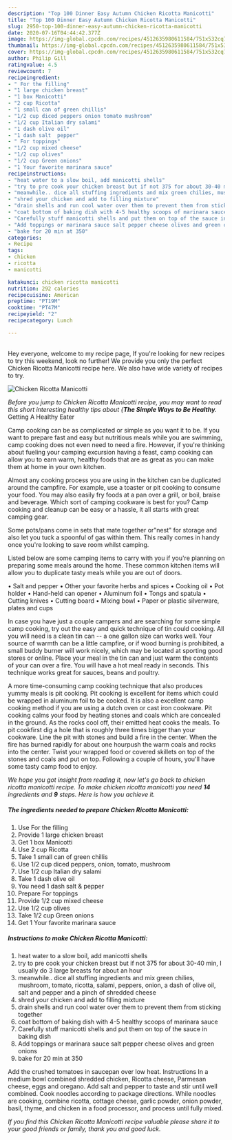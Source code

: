 ```yaml
---
description: "Top 100 Dinner Easy Autumn Chicken Ricotta Manicotti"
title: "Top 100 Dinner Easy Autumn Chicken Ricotta Manicotti"
slug: 2950-top-100-dinner-easy-autumn-chicken-ricotta-manicotti
date: 2020-07-16T04:44:42.377Z
image: https://img-global.cpcdn.com/recipes/4512635980611584/751x532cq70/chicken-ricotta-manicotti-recipe-main-photo.jpg
thumbnail: https://img-global.cpcdn.com/recipes/4512635980611584/751x532cq70/chicken-ricotta-manicotti-recipe-main-photo.jpg
cover: https://img-global.cpcdn.com/recipes/4512635980611584/751x532cq70/chicken-ricotta-manicotti-recipe-main-photo.jpg
author: Philip Gill
ratingvalue: 4.5
reviewcount: 7
recipeingredient:
- " For the filling"
- "1 large chicken breast"
- "1 box Manicotti"
- "2 cup Ricotta"
- "1 small can of green chillis"
- "1/2 cup diced peppers onion tomato mushroom"
- "1/2 cup Italian dry salami"
- "1 dash olive oil"
- "1 dash salt  pepper"
- " For toppings"
- "1/2 cup mixed cheese"
- "1/2 cup olives"
- "1/2 cup Green onions"
- "1 Your favorite marinara sauce"
recipeinstructions:
- "heat water to a slow boil, add manicotti shells"
- "try to pre cook your chicken breast but if not 375 for about 30-40 min, I usually do 3 large breasts for about an hour"
- "meanwhile.. dice all stuffing ingredients and mix green chilies, mushroom, tomato, ricotta, salami, peppers, onion, a dash of olive oil, salt and pepper and a pinch of shredded cheese"
- "shred your chicken and add to filling mixture"
- "drain shells and run cool water over them to prevent them from sticking together"
- "coat bottom of baking dish with 4-5 healthy scoops of marinara sauce"
- "Carefully stuff manicotti shells and put them on top of the sauce in baking dish"
- "Add toppings or marinara sauce salt pepper cheese olives and green onions"
- "bake for 20 min at 350"
categories:
- Recipe
tags:
- chicken
- ricotta
- manicotti

katakunci: chicken ricotta manicotti 
nutrition: 292 calories
recipecuisine: American
preptime: "PT19M"
cooktime: "PT47M"
recipeyield: "2"
recipecategory: Lunch

---
```

<br>
Hey everyone, welcome to my recipe page, If you're looking for new recipes to try this weekend, look no further! We provide you only the perfect Chicken Ricotta Manicotti recipe here. We also have wide variety of recipes to try.
<br>


![Chicken Ricotta Manicotti](https://img-global.cpcdn.com/recipes/4512635980611584/751x532cq70/chicken-ricotta-manicotti-recipe-main-photo.jpg)

<i>Before you jump to Chicken Ricotta Manicotti recipe, you may want to read this short interesting healthy tips about {<strong>The Simple Ways to Be Healthy</strong>.</i>
Getting A Healthy Eater

    
Camp cooking can be as complicated or simple as you want it to be. If you want to prepare fast and easy but nutritious meals while you are swimming, camp cooking does not even need to need a fire. However, if you're thinking about fueling your camping excursion having a feast, camp cooking can allow you to earn warm, healthy foods that are as great as you can make them at home in your own kitchen.

 Almost any cooking process you are using in the kitchen can be duplicated around the campfire. For example, use a toaster or pit cooking to consume your food. You may also easily fry foods at a pan over a grill, or boil, braise and beverage. Which sort of camping cookware is best for you? Camp cooking and cleanup can be easy or a hassle, it all starts with great camping gear.

Some pots/pans come in sets that mate together or"nest" for storage and also let you tuck a spoonful of gas within them. This really comes in handy once you're looking to save room whilst camping.

Listed below are some camping items to carry with you if you're planning on preparing some meals around the home. These common kitchen items will allow you to duplicate tasty meals while you are out of doors.

• Salt and pepper
• Other your favorite herbs and spices
• Cooking oil
• Pot holder
• Hand-held can opener
• Aluminum foil
• Tongs and spatula
• Cutting knives
• Cutting board
• Mixing bowl
• Paper or plastic silverware, plates and cups

In case you have just a couple campers and are searching for some simple camp cooking, try out the easy and quick technique of tin could cooking. All you will need is a clean tin can -- a one gallon size can works well. Your source of warmth can be a little campfire, or if wood burning is prohibited, a small buddy burner will work nicely, which may be located at sporting good stores or online. Place your meal in the tin can and just warm the contents of your can over a fire. You will have a hot meal ready in seconds.  This technique works great for sauces, beans and poultry.

A more time-consuming camp cooking technique that also produces yummy meals is pit cooking. Pit cooking is excellent for items which could be wrapped in aluminum foil to be cooked.  It is also a excellent camp cooking method if you are using a dutch oven or cast iron cookware. Pit cooking calms your food by heating stones and coals which are concealed in the ground. As the rocks cool off, their emitted heat cooks the meals. To pit cookfirst dig a hole that is roughly three times bigger than your cookware. Line the pit with stones and build a fire in the center. When the fire has burned rapidly for about one hourpush the warm coals and rocks into the center. Twist your wrapped food or covered skillets on top of the stones and coals and put on top. Following a couple of hours, you'll have some tasty camp food to enjoy.


<i>We hope you got insight from reading it, now let's go back to chicken ricotta manicotti recipe. To make chicken ricotta manicotti you need <strong>14</strong> ingredients and <strong>9</strong> steps. Here is how you achieve it.
</i>

##### The ingredients needed to prepare Chicken Ricotta Manicotti:

1. Use  For the filling
1. Provide 1 large chicken breast
1. Get 1 box Manicotti
1. Use 2 cup Ricotta
1. Take 1 small can of green chillis
1. Use 1/2 cup diced peppers, onion, tomato, mushroom
1. Use 1/2 cup Italian dry salami
1. Take 1 dash olive oil
1. You need 1 dash salt &amp; pepper
1. Prepare  For toppings
1. Provide 1/2 cup mixed cheese
1. Use 1/2 cup olives
1. Take 1/2 cup Green onions
1. Get 1 Your favorite marinara sauce


##### Instructions to make Chicken Ricotta Manicotti:

1. heat water to a slow boil, add manicotti shells
1. try to pre cook your chicken breast but if not 375 for about 30-40 min, I usually do 3 large breasts for about an hour
1. meanwhile.. dice all stuffing ingredients and mix green chilies, mushroom, tomato, ricotta, salami, peppers, onion, a dash of olive oil, salt and pepper and a pinch of shredded cheese
1. shred your chicken and add to filling mixture
1. drain shells and run cool water over them to prevent them from sticking together
1. coat bottom of baking dish with 4-5 healthy scoops of marinara sauce
1. Carefully stuff manicotti shells and put them on top of the sauce in baking dish
1. Add toppings or marinara sauce salt pepper cheese olives and green onions
1. bake for 20 min at 350


Add the crushed tomatoes in saucepan over low heat. Instructions In a medium bowl combined shredded chicken, Ricotta cheese, Parmesan cheese, eggs and oregano. Add salt and pepper to taste and stir until well combined. Cook noodles according to package directions. While noodles are cooking, combine ricotta, cottage cheese, garlic powder, onion powder, basil, thyme, and chicken in a food processor, and process until fully mixed. 

<i>If you find this Chicken Ricotta Manicotti recipe valuable please share it to your good friends or family, thank you and good luck.</i>
